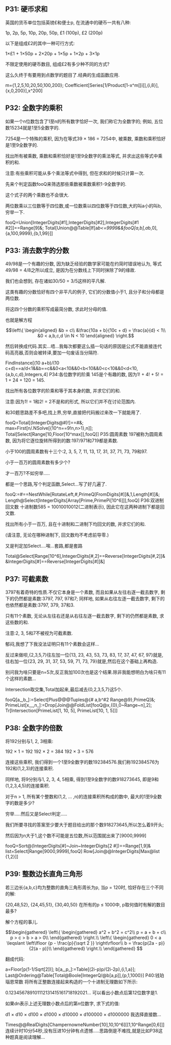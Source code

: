 ## P31: 硬币求和

英国的货币单位包括英镑£和便士p, 在流通中的硬币一共有八种:

1p, 2p, 5p, 10p, 20p, 50p, £1 (100p), £2 (200p)

以下是组成£2的其中一种可行方式:

1×£1 + 1×50p + 2×20p + 1×5p + 1×2p + 3×1p

不限定使用的硬币数目, 组成£2有多少种不同的方式?

这么久终于有要用到点数学的题目了.经典的生成函数应用.

m={1,2,5,10,20,50,100,200};
Coefficient[Series[1/Product[1-x^m[[i]],{i,8}],{x,0,200}],x^200]
## P32: 全数字的乘积
如果一个n位数包含了1至n的所有数字恰好一次, 我们称它为全数字的; 例如, 五位数15234就是1至5全数字的.

7254是一个特殊的乘积, 因为在等式39 × 186 = 7254中, 被乘数, 乘数和乘积恰好是1至9全数字的.

找出所有被乘数, 乘数和乘积恰好是1至9全数字的乘法等式, 并求出这些等式中乘积的和.

注意:有些乘积可能从多个乘法等式中得到, 但在求和的时候只计算一次.

先来个判定函数fooQ来筛选那些乘数被乘数乘积1-9全数字的.

这个式子的两个乘数也不会很大.

两位数乘以三位数等于四位数,或一位数乘以四位数等于四位数,大的叫a小的叫b,穷举一下.

fooQ=Union[IntegerDigits[#1],IntegerDigits[#2],IntegerDigits[#1 #2]]==Range[9]&;
Total[Union@@Table[If[a*b<=9999&&fooQ[a,b],a*b,0],{a,100,9999},{b,1,99}]]
## P33: 消去数字的分数
49/98是一个有趣的分数, 因为缺乏经验的数学家可能在约简时错误地认为, 等式49/98 = 4/8之所以成立, 是因为在分数线上下同时抹除了9的缘故.

我们也会想到, 存在诸如30/50 = 3/5这样的平凡解.

这类有趣的分数恰好有四个非平凡的例子, 它们的分数值小于1, 且分子和分母都是两位数.

将这四个分数的乘积写成最简分数, 求此时分母的值.

也就是解方程

$$\left\{ \begin{aligned}
&b = c\\
&\frac{10a + b}{10c + d} = \frac{a}{d} < 1\\
&0 < a,b,c,d \in N < 10
\end{aligned} \right.$$

然后转换成代码.其实...唔...我每次都要这么插一句话的原因是公式不能直接连代码高亮器,否则会被转译,要加一句废话当分隔符.

FindInstance[(10 a+b)/(10 c+d)==a/d<1&&b==c&&0<a<10&&0<b<10&&0<c<10&&0<d<10,{a,b,c,d},Integers,4]
P34:各位数字的阶乘
145是个有趣的数, 因为1! + 4! + 5! = 1 + 24 + 120 = 145.

找出所有各位数字的阶乘和等于其本身的数, 并求它们的和.

注意:因为1! = 1和2! = 2不是和的形式, 所以它们并不在讨论范围内.

和30题思路差不多吧,找上界,穷举,直接把代码搬过来改一下就能用了.

fooQ=Total[(IntegerDigits@#)!]==#&;
max=First[n/.NSolve[{10^n==9!n,n>1},n]];
Total[Select[Range[10,Floor[10^max]],fooQ]]
P35:圆周素数
197被称为圆周素数, 因为将它逐位旋转所得到的数:197/971和719都是素数.

小于100的圆周素数有十三个:2, 3, 5, 7, 11, 13, 17, 31, 37, 71, 73, 79和97.

小于一百万的圆周素数有多少个?

才一百万?不如穷举.....

都是一个思路,写个判定函数,Select...写了好几遍了.

fooQ:=#==NestWhile[RotateLeft,#,PrimeQ[FromDigits[#]]&,1,Length[#]]&;
Length@Select[IntegerDigits[Array[Prime,PrimePi[10^6]]],fooQ]
P36:双进制回文数
十进制数585 = 10010010012(二进制表示), 因此它在这两种进制下都是回文数.

找出所有小于一百万, 且在十进制和二进制下均回文的数, 并求它们的和.

(请注意, 无论在哪种进制下, 回文数均不考虑前导零.)

又是判定加Select....唉...套路,都是套路

Total@Select[Range[10^6],IntegerDigits[#,2]==Reverse[IntegerDigits[#,2]]&&IntegerDigits[#]==Reverse[IntegerDigits[#]]&]
## P37: 可截素数
3797有着奇特的性质.不仅它本身是一个素数, 而且如果从左往右逐一截去数字, 剩下的仍然都是素数:3797, 797, 97和7; 同样地, 如果从右往左逐一截去数字, 剩下的也依然都是素数:3797, 379, 37和3.

只有11个素数, 无论从左往右还是从右往左逐一截去数字, 剩下的仍然都是素数, 求这些数的和.

注意:2, 3, 5和7不被视为可截素数.

郁闷,我想了下我没法证明只有11个素数会这样...

反过来做呗,{2,3,5,7}往左加一位{13, 23, 43, 53, 73, 83, 17, 37, 47, 67, 97}就是,往右加一位{23, 29, 31, 37, 53, 59, 71, 73, 79}就是,然后在这个基础上再构造.

别问我为啥只要是n=5次,反正我加100次也是这个结果.除非我能想明白为啥只有11个这样的素数...

Intersection取交集,Total加起来,最后减去{0,2,3,5,7}这5个.

fooQ[a_,b_]:=Select[Plus@@@Tuples@{# a,b^#2 Range@9},PrimeQ]&;
PrimeList[x__,n_]:=Drop[Join@@FoldList[fooQ@x,{0},0~Range~n],2];
Tr[Intersection[PrimeList[1, 10, 5], PrimeList[10, 1, 5]]]
## P38: 全数字的倍数
将192分别与1, 2, 3相乘:

192 × 1 = 192
192 × 2 = 384
192 × 3 = 576

连接这些乘积, 我们得到一个1至9全数字的数192384576.我们称192384576为192和(1,2,3)的连接乘积.

同样地, 将9分别与1, 2, 3, 4, 5相乘, 得到1至9全数字的数918273645, 即是9和(1,2,3,4,5)的连接乘积.

对于n > 1, 所有某个整数和(1,2, … ,n)的连接乘积所构成的数中, 最大的1至9全数字的数是多少?

穷举.....然后又是Select判定.....

我们所要寻找的答案至少要大于题目给出的那个数918273645,所以怎么着9开头;

然后因为n大于1,这个数不可能是五位数,所以范围就出来了[9000,9999]

fooQ=Sort@(IntegerDigits[#]~Join~IntegerDigits[2 #])==Range[1,9]&
list=Select[Range[9000,9999],fooQ]
Row[Join@@IntegerDigits[Max@list {1,2}]]
## P39: 整数边长直角三角形
若三边长{a,b,c}均为整数的直角三角形周长为p, 当p = 120时, 恰好存在三个不同的解:

{20,48,52}, {24,45,51}, {30,40,50}
在所有的p ≤ 1000中, p取何值时有解的数目最多?

解个方程的事儿.

$$\begin{gathered}
\left\{ \begin{gathered}
a^2 + b^2 = c^2\\
p = a + b + c\\
p > c > b > a > 0\\
\end{gathered} \right.\\
\left\{ \begin{gathered}
0 < a \leqslant \left\lfloor {p - \frac{p}{\sqrt 2 }} \right\rfloor\\
b = \frac{p(2a - p)}{2(a - p)}\\
\end{gathered} \right.\\
\end{gathered} $$

翻成代码:

a=Floor[p(1-1/Sqrt[2])];
b[a_,p_]:=Table[(2i-p)p/(2i-2p),{i,1,a}];
Last@Ordering@Table[Total@Boole[IntegerQ/@b[a,p]],{p,1,1000}]
P40:钱珀瑙恩常数
将所有正整数连接起来构造的一个十进制无理数如下所示:

0.123456789101112131415161718192021…
可以看出小数点后第12位数字是1.

如果dn表示上述无理数小数点后的第n位数字, 求下式的值:

d1 × d10 × d100 × d1000 × d10000 × d100000 × d1000000
我选择直接数...

Times@@RealDigits[ChampernowneNumber[10],10,10^6][[1,10^Range[0,6]]]
连续计时10分54秒,没有压进10分钟有点遗憾.....思路倒是不难找,就是比如P38这种题真是阅读理解...
